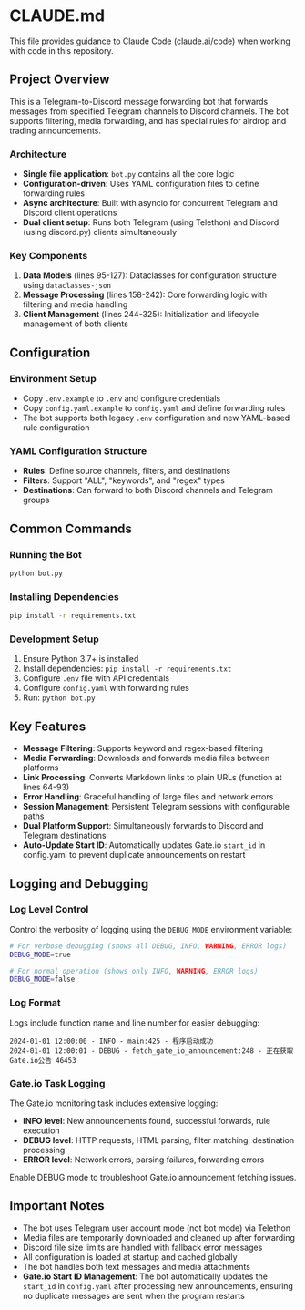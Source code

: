 # CLAUDE.md

This file provides guidance to Claude Code (claude.ai/code) when working with code in this repository.

## Project Overview

This is a Telegram-to-Discord message forwarding bot that forwards messages from specified Telegram channels to Discord channels. The bot supports filtering, media forwarding, and has special rules for airdrop and trading announcements.

### Architecture

- **Single file application**: `bot.py` contains all the core logic
- **Configuration-driven**: Uses YAML configuration files to define forwarding rules
- **Async architecture**: Built with asyncio for concurrent Telegram and Discord client operations
- **Dual client setup**: Runs both Telegram (using Telethon) and Discord (using discord.py) clients simultaneously

### Key Components

1. **Data Models** (lines 95-127): Dataclasses for configuration structure using `dataclasses-json`
2. **Message Processing** (lines 158-242): Core forwarding logic with filtering and media handling
3. **Client Management** (lines 244-325): Initialization and lifecycle management of both clients

## Configuration

### Environment Setup
- Copy `.env.example` to `.env` and configure credentials
- Copy `config.yaml.example` to `config.yaml` and define forwarding rules
- The bot supports both legacy `.env` configuration and new YAML-based rule configuration

### YAML Configuration Structure
- **Rules**: Define source channels, filters, and destinations
- **Filters**: Support "ALL", "keywords", and "regex" types
- **Destinations**: Can forward to both Discord channels and Telegram groups

## Common Commands

### Running the Bot
```bash
python bot.py
```

### Installing Dependencies
```bash
pip install -r requirements.txt
```

### Development Setup
1. Ensure Python 3.7+ is installed
2. Install dependencies: `pip install -r requirements.txt`
3. Configure `.env` file with API credentials
4. Configure `config.yaml` with forwarding rules
5. Run: `python bot.py`

## Key Features

- **Message Filtering**: Supports keyword and regex-based filtering
- **Media Forwarding**: Downloads and forwards media files between platforms
- **Link Processing**: Converts Markdown links to plain URLs (function at lines 64-93)
- **Error Handling**: Graceful handling of large files and network errors
- **Session Management**: Persistent Telegram sessions with configurable paths
- **Dual Platform Support**: Simultaneously forwards to Discord and Telegram destinations
- **Auto-Update Start ID**: Automatically updates Gate.io `start_id` in config.yaml to prevent duplicate announcements on restart

## Logging and Debugging

### Log Level Control
Control the verbosity of logging using the `DEBUG_MODE` environment variable:

```bash
# For verbose debugging (shows all DEBUG, INFO, WARNING, ERROR logs)
DEBUG_MODE=true

# For normal operation (shows only INFO, WARNING, ERROR logs)
DEBUG_MODE=false
```

### Log Format
Logs include function name and line number for easier debugging:
```
2024-01-01 12:00:00 - INFO - main:425 - 程序启动成功
2024-01-01 12:00:01 - DEBUG - fetch_gate_io_announcement:248 - 正在获取Gate.io公告 46453
```

### Gate.io Task Logging
The Gate.io monitoring task includes extensive logging:
- **INFO level**: New announcements found, successful forwards, rule execution
- **DEBUG level**: HTTP requests, HTML parsing, filter matching, destination processing
- **ERROR level**: Network errors, parsing failures, forwarding errors

Enable DEBUG mode to troubleshoot Gate.io announcement fetching issues.

## Important Notes

- The bot uses Telegram user account mode (not bot mode) via Telethon
- Media files are temporarily downloaded and cleaned up after forwarding
- Discord file size limits are handled with fallback error messages
- All configuration is loaded at startup and cached globally
- The bot handles both text messages and media attachments
- **Gate.io Start ID Management**: The bot automatically updates the `start_id` in `config.yaml` after processing new announcements, ensuring no duplicate messages are sent when the program restarts